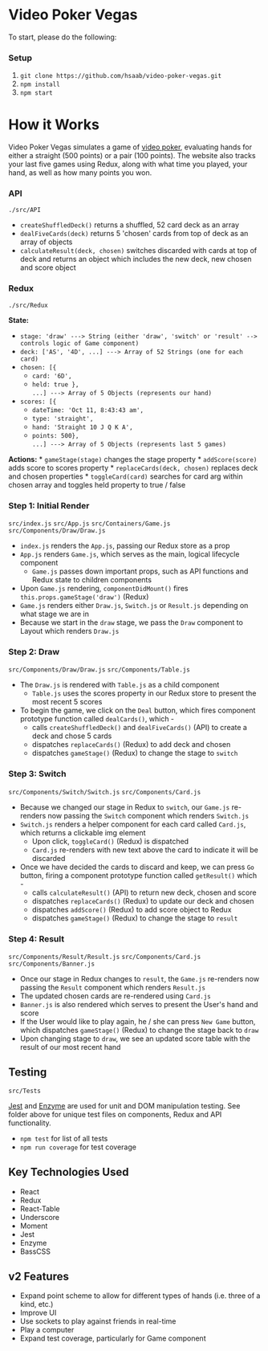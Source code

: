 # Video Poker Vegas

To start, please do the following:

### Setup

1) `git clone https://github.com/hsaab/video-poker-vegas.git`
2) `npm install`
3) `npm start`

# How it Works

Video Poker Vegas simulates a game of [video poker](https://en.wikipedia.org/wiki/Video_poker), evaluating hands for either a straight (500 points) or a pair (100 points). The website also tracks your last five games using Redux, along with what time you played, your hand, as well as how many points you won.

### API

`./src/API`

- `createShuffledDeck()` returns a shuffled, 52 card deck as an array
- `dealFiveCards(deck)` returns 5 'chosen' cards from top of deck as an array of objects
- `calculateResult(deck, chosen)` switches discarded with cards at top of deck and returns an object which includes the new deck, new chosen and score object

### Redux

`./src/Redux`

 **State:**
   - `stage: 'draw' ---> String (either 'draw', 'switch' or 'result' --> controls logic of Game component)`
   - `deck: ['AS', '4D', ...] ---> Array of 52 Strings (one for each card)`
   - `chosen: [{`
      - `card: '6D',`
      - `held: true },`
      <br/>`...] ---> Array of 5 Objects (represents our hand)`
   - `scores: [{`
      - `dateTime: 'Oct 11, 8:43:43 am',`
      - `type: 'straight',`
      - `hand: 'Straight 10 J Q K A',`
      - `points: 500},`
      <br/>`...] ---> Array of 5 Objects (represents last 5 games)`

  **Actions:**
    * `gameStage(stage)` changes the stage property
    * `addScore(score)` adds score to scores property
    * `replaceCards(deck, chosen)` replaces deck and chosen properties
    * `toggleCard(card)` searches for card arg within chosen array and toggles held property to true / false

### Step 1: Initial Render

`src/index.js`
`src/App.js`
`src/Containers/Game.js`
`src/Components/Draw/Draw.js`

* `index.js` renders the `App.js`, passing our Redux store as a prop
* `App.js` renders `Game.js`, which serves as the main, logical lifecycle component
  - `Game.js` passes down important props, such as API functions and Redux state to children components
* Upon `Game.js` rendering, `componentDidMount()` fires `this.props.gameStage('draw')` (Redux)
* `Game.js` renders either `Draw.js`, `Switch.js` or `Result.js` depending on what stage we are in
* Because we start in the `draw` stage, we pass the `Draw` component to Layout which renders `Draw.js`

### Step 2: Draw

`src/Components/Draw/Draw.js`
`src/Components/Table.js`

* The `Draw.js` is rendered with `Table.js` as a child component
  - `Table.js` uses the scores property in our Redux store to present the most recent 5 scores
* To begin the game, we click on the `Deal` button, which fires component prototype function called `dealCards()`, which -
  - calls `createShuffledDeck()` and `dealFiveCards()` (API) to create a deck and chose 5 cards
  - dispatches `replaceCards()` (Redux) to add deck and chosen
  - dispatches `gameStage()` (Redux) to change the stage to `switch`

### Step 3: Switch

`src/Components/Switch/Switch.js`
`src/Components/Card.js`

* Because we changed our stage in Redux to `switch`, our `Game.js` re-renders now passing the `Switch` component which renders `Switch.js`
* `Switch.js` renders a helper component for each card called `Card.js`, which returns a clickable img element
  - Upon click, `toggleCard()` (Redux) is dispatched
  - `Card.js` re-renders with new text above the card to indicate it will be discarded
* Once we have decided the cards to discard and keep, we can press `Go` button, firing a component prototype function called `getResult()` which -
  - calls `calculateResult()` (API) to return new deck, chosen and score
  - dispatches `replaceCards()` (Redux) to update our deck and chosen
  - dispatches `addScore()` (Redux) to add score object to Redux
  - dispatches `gameStage()` (Redux) to change the stage to `result`

### Step 4: Result

`src/Components/Result/Result.js`
`src/Components/Card.js`
`src/Components/Banner.js`

* Once our stage in Redux changes to `result`, the `Game.js` re-renders now passing the `Result` component which renders `Result.js`
* The updated chosen cards are re-rendered using `Card.js`
* `Banner.js` is also rendered which serves to present the User's hand and score
* If the User would like to play again, he / she can press `New Game` button, which dispatches `gameStage()` (Redux) to change the stage back to `draw`
* Upon changing stage to `draw`, we see an updated score table with the result of our most recent hand

## Testing

`src/Tests`

[Jest](https://github.com/facebook/jest) and [Enzyme](https://github.com/airbnb/enzyme) are used for unit and DOM manipulation testing. See folder above for unique test files on components, Redux and API functionality.

* `npm test` for list of all tests
* `npm run coverage` for test coverage

## Key Technologies Used

* React
* Redux
* React-Table
* Underscore
* Moment
* Jest
* Enzyme
* BassCSS

## v2 Features

* Expand point scheme to allow for different types of hands (i.e. three of a kind, etc.)
* Improve UI
* Use sockets to play against friends in real-time
* Play a computer
* Expand test coverage, particularly for Game component
